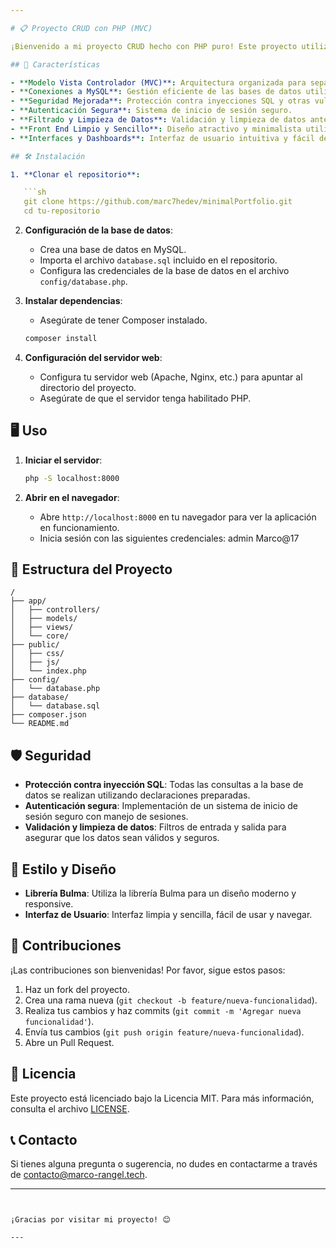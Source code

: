 ```yaml
---

# 📋 Proyecto CRUD con PHP (MVC)

¡Bienvenido a mi proyecto CRUD hecho con PHP puro! Este proyecto utiliza el modelo vista controlador (MVC) y está diseñado para proporcionar un sistema de gestión de datos robusto y seguro.

## 🚀 Características

- **Modelo Vista Controlador (MVC)**: Arquitectura organizada para separar la lógica del negocio, la presentación y la gestión de datos.
- **Conexiones a MySQL**: Gestión eficiente de las bases de datos utilizando MySQL.
- **Seguridad Mejorada**: Protección contra inyecciones SQL y otras vulnerabilidades de seguridad.
- **Autenticación Segura**: Sistema de inicio de sesión seguro.
- **Filtrado y Limpieza de Datos**: Validación y limpieza de datos antes de insertarlos en la base de datos.
- **Front End Limpio y Sencillo**: Diseño atractivo y minimalista utilizando la librería Bulma.
- **Interfaces y Dashboards**: Interfaz de usuario intuitiva y fácil de usar para gestionar datos.

## 🛠️ Instalación

1. **Clonar el repositorio**:

   ```sh
   git clone https://github.com/marc7hedev/minimalPortfolio.git
   cd tu-repositorio
   ```

2. **Configuración de la base de datos**:
   - Crea una base de datos en MySQL.
   - Importa el archivo `database.sql` incluido en el repositorio.
   - Configura las credenciales de la base de datos en el archivo `config/database.php`.

3. **Instalar dependencias**:
   - Asegúrate de tener Composer instalado.
   ```sh
   composer install
   ```

4. **Configuración del servidor web**:
   - Configura tu servidor web (Apache, Nginx, etc.) para apuntar al directorio del proyecto.
   - Asegúrate de que el servidor tenga habilitado PHP.

## 🖥️ Uso

1. **Iniciar el servidor**:

   ```sh
   php -S localhost:8000
   ```

2. **Abrir en el navegador**:
   - Abre `http://localhost:8000` en tu navegador para ver la aplicación en funcionamiento.
   - Inicia sesión con las siguientes credenciales:
       admin
       Marco@17

## 📂 Estructura del Proyecto

```plaintext
/
├── app/
│   ├── controllers/
│   ├── models/
│   ├── views/
│   └── core/
├── public/
│   ├── css/
│   ├── js/
│   └── index.php
├── config/
│   └── database.php
├── database/
│   └── database.sql
├── composer.json
└── README.md
```

## 🛡️ Seguridad

- **Protección contra inyección SQL**: Todas las consultas a la base de datos se realizan utilizando declaraciones preparadas.
- **Autenticación segura**: Implementación de un sistema de inicio de sesión seguro con manejo de sesiones.
- **Validación y limpieza de datos**: Filtros de entrada y salida para asegurar que los datos sean válidos y seguros.

## 🎨 Estilo y Diseño

- **Librería Bulma**: Utiliza la librería Bulma para un diseño moderno y responsive.
- **Interfaz de Usuario**: Interfaz limpia y sencilla, fácil de usar y navegar.

## 🤝 Contribuciones

¡Las contribuciones son bienvenidas! Por favor, sigue estos pasos:

1. Haz un fork del proyecto.
2. Crea una rama nueva (`git checkout -b feature/nueva-funcionalidad`).
3. Realiza tus cambios y haz commits (`git commit -m 'Agregar nueva funcionalidad'`).
4. Envía tus cambios (`git push origin feature/nueva-funcionalidad`).
5. Abre un Pull Request.

## 📄 Licencia

Este proyecto está licenciado bajo la Licencia MIT. Para más información, consulta el archivo [LICENSE](LICENSE).

## 📞 Contacto

Si tienes alguna pregunta o sugerencia, no dudes en contactarme a través de [contacto@marco-rangel.tech](mailto:contacto@marco-rangel.tech).

---
```


¡Gracias por visitar mi proyecto! 😊

---

